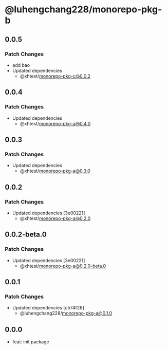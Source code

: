 # @luhengchang228/monorepo-pkg-b

## 0.0.5

### Patch Changes

- add bao
- Updated dependencies
  - @xhtest/monorepo-pkg-c@0.0.2

## 0.0.4

### Patch Changes

- Updated dependencies
  - @xhtest/monorepo-pkg-a@0.4.0

## 0.0.3

### Patch Changes

- Updated dependencies
  - @xhtest/monorepo-pkg-a@0.3.0

## 0.0.2

### Patch Changes

- Updated dependencies [3e00221]
  - @xhtest/monorepo-pkg-a@0.2.0

## 0.0.2-beta.0

### Patch Changes

- Updated dependencies [3e00221]
  - @xhtest/monorepo-pkg-a@0.2.0-beta.0

## 0.0.1

### Patch Changes

- Updated dependencies [c574f26]
  - @luhengchang228/monorepo-pkg-a@0.1.0

## 0.0.0

- feat: init package
